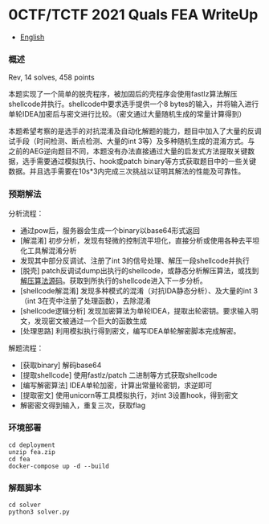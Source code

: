 # 0CTF/TCTF 2021 Quals FEA WriteUp

- [English](./README_en.md)



### 概述

Rev, 14 solves, 458 points

本题实现了一个简单的脱壳程序，被加固后的壳程序会使用fastlz算法解压shellcode并执行。shellcode中要求选手提供一个8 bytes的输入，并将输入进行单轮IDEA加密后与密文进行比较。（密文通过大量随机生成的常量计算得到）

本题希望考察的是选手的对抗混淆及自动化解题的能力，题目中加入了大量的反调试手段（时间检测、断点检测、大量的int 3等）及多种随机生成的混淆方式。与之前的AEG逆向题目不同，本题没有办法直接通过大量的启发式方法提取关键数据，选手需要通过模拟执行、hook或patch binary等方式获取题目中的一些关键数据。并且选手需要在10s*3内完成三次挑战以证明其解法的性能及可靠性。



### 预期解法

 分析流程：

- 通过pow后，服务器会生成一个binary以base64形式返回
- [解混淆] 初步分析，发现有轻微的控制流平坦化，直接分析或使用各种去平坦化工具解混淆分析
- 发现其中部分反调试、注册了int 3的信号处理、解压一段shellcode并执行
- [脱壳] patch反调试dump出执行的shellcode，或静态分析解压算法，或找到[解压算法源码](https://github.com/ariya/FastLZ/blob/master/fastlz.c)。获取到所执行的shellcode进入下一步分析。
- [shellcode解混淆] 发现多种模式的混淆（对抗IDA静态分析）、及大量的int 3（int 3在壳中注册了处理函数），去除混淆
- [shellcode逻辑分析] 发现加密算法为单轮IDEA，提取出轮密钥。要求输入明文，发现密文被通过一个巨大的函数生成
- [处理思路] 利用模拟执行得到密文，编写IDEA单轮解密脚本完成解密。

解题流程：

- [获取binary] 解码base64
- [提取shellcode] 使用fastlz/patch 二进制等方式获取shellcode
- [编写解密算法] IDEA单轮加密，计算出常量轮密钥，求逆即可
- [提取密文] 使用unicorn等工具模拟执行，对int 3设置hook，得到密文
- 解密密文得到输入，重复三次，获取flag



### 环境部署

```
cd deployment
unzip fea.zip
cd fea
docker-compose up -d --build
```



### 解题脚本

```
cd solver
python3 solver.py
```

